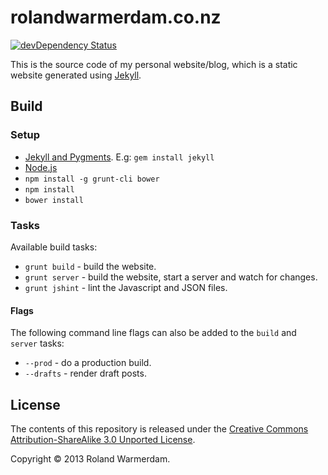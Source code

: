 rolandwarmerdam.co.nz
=====================

[![devDependency Status](https://david-dm.org/Rowno/rolandwarmerdam.co.nz/dev-status.png)](https://david-dm.org/Rowno/rolandwarmerdam.co.nz#info=devDependencies)

This is the source code of my personal website/blog, which is a static website generated using [Jekyll][].


Build
-----

### Setup ###

 * [Jekyll and Pygments][jekyll-install]. E.g: `gem install jekyll`
 * [Node.js][]
 * `npm install -g grunt-cli bower`
 * `npm install`
 * `bower install`

### Tasks ###

Available build tasks:

 * `grunt build` - build the website.
 * `grunt server` - build the website, start a server and watch for changes.
 * `grunt jshint` - lint the Javascript and JSON files.

#### Flags ####

The following command line flags can also be added to the `build` and `server` tasks:

 * `--prod` - do a production build.
 * `--drafts` - render draft posts.


License
-------
The contents of this repository is released under the [Creative Commons Attribution-ShareAlike 3.0 Unported License][license].

Copyright © 2013 Roland Warmerdam.


[jekyll]: https://github.com/mojombo/jekyll
[jekyll-install]: http://jekyllrb.com/docs/installation/
[node.js]: http://nodejs.org/
[license]: http://creativecommons.org/licenses/by-sa/3.0/
